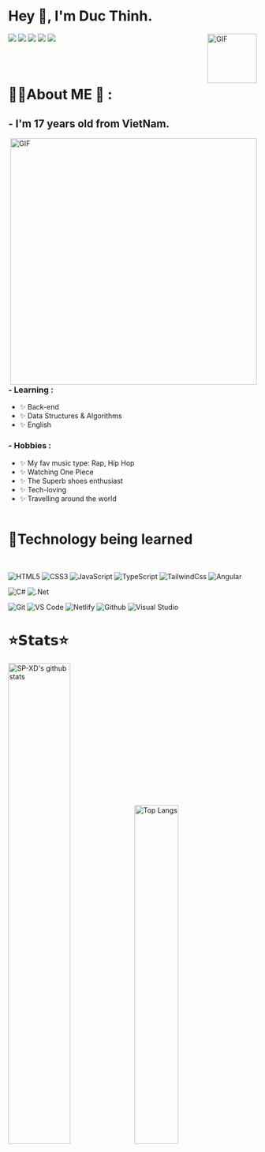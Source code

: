 # Hey 👋, I'm Duc Thinh.

<img hight="100" width="100" alt="GIF" align="right" src="https://user-images.githubusercontent.com/5713670/87202985-820dcb80-c2b6-11ea-9f56-7ec461c497c3.gif">

[![](https://img.shields.io/badge/-Twitter-%231DA1F2?style=flat-square&logo=twitter&logoColor=ffffff)](https://twitter.com/@thinhduc20)
[![](https://img.shields.io/badge/-Github-%23181717?style=flat-square&logo=github)](https://github.com/xiaoluoboding)
[![](https://img.shields.io/badge/-Facebook-%231877F2?style=flat-square&logo=facebook&logoColor=ffffff)](https://www.facebook.com/ducthinh1810)
[![](https://img.shields.io/badge/-Gmail-D14836?style=flat-square&logo=Gmail&logoColor=ffffff)](https://www.facebook.com/ducthinh1810)
[![](https://img.shields.io/badge/-LinkedIn-%230077B5?style=flat-square&logo=LinkedIn&logoColor=ffffff)](https://www.facebook.com/ducthinh1810)


</br>
</br>
 
 
# 👩‍💻About ME 💬 :

## - I'm 17 years old from VietNam.

<img hight="400" width="500" alt="GIF" align="right" src="https://github.com/Xx-Ashutosh-xX/Xx-Ashutosh-xX/blob/master/assets/1936.gif">

### - Learning :

- ✨ Back-end
- ✨ Data Structures & Algorithms
- ✨ English

### - Hobbies :

- ✨ My fav music type: Rap, Hip Hop
- ✨ Watching One Piece
- ✨ The Superb shoes enthusiast
- ✨ Tech-loving
- ✨ Travelling around the world
  </br>
  </br>

# 🏫Technology being learned

</br>

![HTML5](https://img.shields.io/badge/-HTML5-%23E44D27?style=flat-square&logo=html5&logoColor=ffffff)
![CSS3](https://img.shields.io/badge/-CSS3-%231572B6?style=flat-square&logo=css3)
![JavaScript](https://img.shields.io/badge/-JavaScript-%23F7DF1C?style=flat-square&logo=javascript&logoColor=000000&labelColor=%23F7DF1C&color=%23FFCE5A)
![TypeScript](https://img.shields.io/badge/-TypeScript-007ACC?style=flat-square&logo=typescript&logoColor=white)
![TailwindCss](https://img.shields.io/badge/-TailwindCss-%231a202c?style=flat-square&logo=tailwind-css)
![Angular](https://img.shields.io/badge/-Angular-%23DD0031?style=flat-square&logo=angular)

![C#](https://img.shields.io/badge/-c%23-%23239120?style=flat-square&logo=c-sharp)
![.Net](https://img.shields.io/badge/-.NET-5C2D91?style=flat-square&logo=.net)

![Git](https://img.shields.io/badge/-Git-%23F05032?style=flat-square&logo=git&logoColor=%23ffffff)
![VS Code](https://img.shields.io/badge/-VSCode-%23007ACC?style=flat-square&logo=visual-studio-code)
![Netlify](https://img.shields.io/badge/-Netlify-%2300C7B7?style=flat-square&logo=netlify&logoColor=ffffff)
![Github](https://img.shields.io/badge/-github-%23121011?style=flat-square&logo=github&logoColor=white)
![Visual Studio](https://img.shields.io/badge/Visual%20Studio-5C2D91.svg?style=flat-square&logo=visual-studio&logoColor=white)

# ⭐𝗦𝘁𝗮𝘁𝘀⭐

<div>
 <img alt="SP-XD's github stats" width="50%" src="https://github-readme-stats.vercel.app/api?username=thinhcp123&show_icons=true&count_private=true&hide_border=true&bg_color=50,e96205,904e99&title_color=fff&text_color=fff&icon_color=f2f2f2" href="https://github.com/thinhcp123" />
<img alt="Top Langs" width="42%" src="https://github-readme-stats.vercel.app/api/top-langs/?username=thinhcp123&layout=compact&count_private=true&&hide_border=true&bg_color=904e99&title_color=fff&text_color=fff&icon_color=f2f2f2&hide=jupyter%20notebook&langs_count=5" href="https://github.com/thinhcp123" />
</div>
